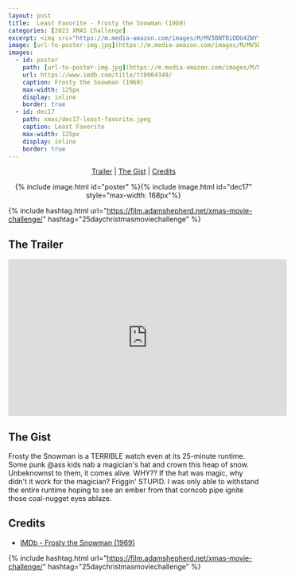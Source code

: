 ```yaml
---
layout: post
title:  Least Favorite - Frosty the Snowman (1969)
categories: [2023 XMAS Challenge]
excerpt: <img src="https://m.media-amazon.com/images/M/MV5BNTBiODU4ZWYtZDUzZi00MGRkLThjNWEtZGMyOWI4YWFhMjk4XkEyXkFqcGdeQXVyNjc5NjEzNA@@._V1_QL75_UX380_CR0,4,380,562_.jpg" width="125px"/>
image: [url-to-poster-img.jpg](https://m.media-amazon.com/images/M/MV5BNTBiODU4ZWYtZDUzZi00MGRkLThjNWEtZGMyOWI4YWFhMjk4XkEyXkFqcGdeQXVyNjc5NjEzNA@@._V1_QL75_UX380_CR0,4,380,562_.jpg)
images:
  - id: poster
    path: [url-to-poster-img.jpg](https://m.media-amazon.com/images/M/MV5BNTBiODU4ZWYtZDUzZi00MGRkLThjNWEtZGMyOWI4YWFhMjk4XkEyXkFqcGdeQXVyNjc5NjEzNA@@._V1_QL75_UX380_CR0,4,380,562_.jpg)
    url: https://www.imdb.com/title/tt0064349/
    caption: Frosty the Snowman (1969)
    max-width: 125px
    display: inline
    border: true
  - id: dec17
    path: xmas/dec17-least-favorite.jpeg
    caption: Least Favorite
    max-width: 125px
    display: inline
    border: true
---
```


<div style="text-align: center">
  <p><a href="#the-trailer">Trailer</a> | <a href="#the-gist">The Gist</a> | <a href="#credits">Credits</a></p>
  <p>{% include image.html id="poster" %}{% include image.html id="dec17" style="max-width: 168px"%}</p>
</div>

{% include hashtag.html url="https://film.adamshepherd.net/xmas-movie-challenge/" hashtag="25daychristmasmoviechallenge" %}

## The Trailer 

<div style="text-align: center">
  <iframe width="560" height="315" src="https://www.youtube.com/embed/v21UuibZ7ig?si=vqcX50k1KJl4LuUh" title="YouTube video player" frameborder="0" allow="accelerometer; autoplay; clipboard-write; encrypted-media; gyroscope; picture-in-picture; web-share" allowfullscreen></iframe>
</div>

## The Gist

Frosty the Snowman is a TERRIBLE watch even at its 25-minute runtime. Some punk @ass kids nab a magician's hat and crown this heap of snow. Unbeknownst to them, it comes alive. WHY?? If the hat was magic, why didn't it work for the magician? Friggin' STUPID. I was only able to withstand the entire runtime hoping to see an ember from that corncob pipe ignite those coal-nugget eyes ablaze.

## Credits

* [IMDb - Frosty the Snowman (1969)](https://www.imdb.com/title/tt0064349/)


{% include hashtag.html url="https://film.adamshepherd.net/xmas-movie-challenge/" hashtag="25daychristmasmoviechallenge" %}

<p>&nbsp;</p>
